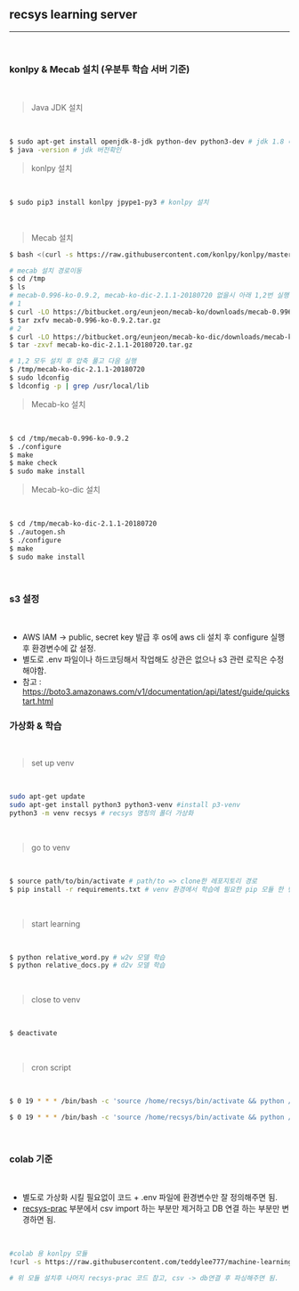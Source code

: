 ## recsys learning server 
<hr>
<br>

### konlpy & Mecab 설치 (우분투 학습 서버 기준)

<br>

> Java JDK 설치 
<br>

```bash
$ sudo apt-get install openjdk-8-jdk python-dev python3-dev # jdk 1.8 버전 설치 
$ java -version # jdk 버전확인 
```

> konlpy 설치 
<br>

```bash 
$ sudo pip3 install konlpy jpype1-py3 # konlpy 설치 
```

<br>

> Mecab 설치 

```bash 
$ bash <(curl -s https://raw.githubusercontent.com/konlpy/konlpy/master/scripts/mecab.sh) # 수동 mecab 모듈 설치  

# mecab 설치 경로이동 
$ cd /tmp
$ ls 
# mecab-0.996-ko-0.9.2, mecab-ko-dic-2.1.1-20180720 없을시 아래 1,2번 실행  
# 1
$ curl -LO https://bitbucket.org/eunjeon/mecab-ko/downloads/mecab-0.996-ko-0.9.2.tar.gz  
$ tar zxfv mecab-0.996-ko-0.9.2.tar.gz 
# 2 
$ curl -LO https://bitbucket.org/eunjeon/mecab-ko-dic/downloads/mecab-ko-dic-2.1.1-20180720.tar.gz
$ tar -zxvf mecab-ko-dic-2.1.1-20180720.tar.gz

# 1,2 모두 설치 후 압축 풀고 다음 실행 
$ /tmp/mecab-ko-dic-2.1.1-20180720
$ sudo ldconfig
$ ldconfig -p | grep /usr/local/lib
```

> Mecab-ko 설치 
<br>

```bash 
$ cd /tmp/mecab-0.996-ko-0.9.2
$ ./configure
$ make
$ make check
$ sudo make install
```

> Mecab-ko-dic 설치 
<br>

```bash 
$ cd /tmp/mecab-ko-dic-2.1.1-20180720
$ ./autogen.sh
$ ./configure
$ make
$ sudo make install
```
<br> 


### s3 설정 
<br>

* AWS IAM -> public, secret key 발급 후 os에 aws cli 설치 후 configure 실행 후 환경변수에 값 설정. 
* 별도로 .env 파일이나 하드코딩해서 작업해도 상관은 없으나 s3 관련 로직은 수정해야함. 
* 참고 :  https://boto3.amazonaws.com/v1/documentation/api/latest/guide/quickstart.html



### 가상화 & 학습  
<br>

> set up venv
<br>

```bash 
sudo apt-get update 
sudo apt-get install python3 python3-venv #install p3-venv
python3 -m venv recsys # recsys 명칭의 폴더 가상화 
```
<br>

> go to venv
<br>

```bash
$ source path/to/bin/activate # path/to => clone한 레포지토리 경로
$ pip install -r requirements.txt # venv 환경에서 학습에 필요한 pip 모듈 한 번에 설치
```
<br>

> start learning
<br>

```bash
$ python relative_word.py # w2v 모델 학습 
$ python relative_docs.py # d2v 모델 학습 
```
<br>


> close to venv 
<br>

```bash
$ deactivate
```
<br>

> cron script 
<br>


```bash 
$ 0 19 * * * /bin/bash -c 'source /home/recsys/bin/activate && python /home/recsys/src/relative_docs.py >> /home/recsys/cron.log 2>&1' # d2v   

$ 0 19 * * * /bin/bash -c 'source /home/recsys/bin/activate && python /home/recsys/src/relative_word.py >> /home/recsys/cron.log 2>&1' # w2v 
```

<br>

### colab 기준
<br>

* 별도로 가상화 시킬 필요없이 코드 + .env 파일에 환경변수만 잘 정의해주면 됨. 
* [recsys-prac](https://github.com/Evelops/recsys-prac) 부분에서 csv import 하는 부분만 제거하고 DB 연결 하는 부분만 변경하면 됨. 

<br>

```bash
#colab 용 konlpy 모듈
!curl -s https://raw.githubusercontent.com/teddylee777/machine-learning/master/99-Misc/01-Colab/mecab-colab.sh | bash

# 위 모듈 설치후 나머지 recsys-prac 코드 참고, csv -> db연결 후 파싱해주면 됨. 
```



